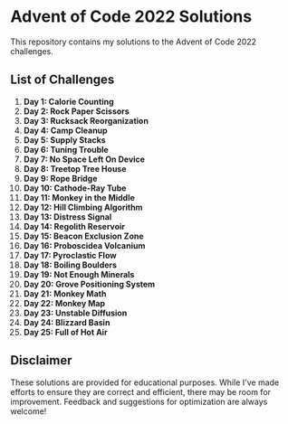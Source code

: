 # Advent of Code 2022 Solutions

This repository contains my solutions to the Advent of Code 2022 challenges.

## List of Challenges

1. **Day 1: Calorie Counting**
2. **Day 2: Rock Paper Scissors**
3. **Day 3: Rucksack Reorganization**
4. **Day 4: Camp Cleanup**
5. **Day 5: Supply Stacks**
6. **Day 6: Tuning Trouble**
7. **Day 7: No Space Left On Device**
8. **Day 8: Treetop Tree House**
9. **Day 9: Rope Bridge**
10. **Day 10: Cathode-Ray Tube**
11. **Day 11: Monkey in the Middle**
12. **Day 12: Hill Climbing Algorithm**
13. **Day 13: Distress Signal**
14. **Day 14: Regolith Reservoir**
15. **Day 15: Beacon Exclusion Zone**
16. **Day 16: Proboscidea Volcanium**
17. **Day 17: Pyroclastic Flow**
18. **Day 18: Boiling Boulders**
19. **Day 19: Not Enough Minerals**
20. **Day 20: Grove Positioning System**
21. **Day 21: Monkey Math**
22. **Day 22: Monkey Map**
23. **Day 23: Unstable Diffusion**
24. **Day 24: Blizzard Basin**
25. **Day 25: Full of Hot Air**

## Disclaimer

These solutions are provided for educational purposes. While I've made efforts to ensure they are correct and efficient, there may be room for improvement. Feedback and suggestions for optimization are always welcome!

